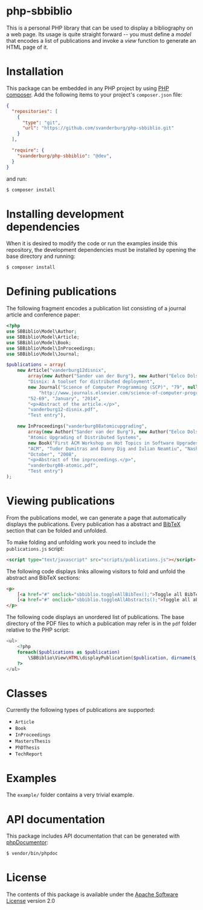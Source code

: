 php-sbbiblio
============
This is a personal PHP library that can be used to display a bibliography on a
web page. Its usage is quite straight forward -- you must define a *model* that
encodes a list of publications and invoke a *view* function to generate an HTML
page of it.

Installation
============
This package can be embedded in any PHP project by using
[PHP composer](https://getcomposer.org). Add the following items to your
project's `composer.json` file:

```json
{
  "repositories": [
    {
      "type": "git",
      "url": "https://github.com/svanderburg/php-sbbiblio.git"
    }
  ],

  "require": {
    "svanderburg/php-sbbiblio": "@dev",
  }
}
```

and run:

```bash
$ composer install
```

Installing development dependencies
===================================
When it is desired to modify the code or run the examples inside this
repository, the development dependencies must be installed by opening
the base directory and running:

```bash
$ composer install
```


Defining publications
=====================
The following fragment encodes a publication list consisting of a journal article
and conference paper:

```php
<?php
use SBBiblio\Model\Author;
use SBBiblio\Model\Article;
use SBBiblio\Model\Book;
use SBBiblio\Model\InProceedings;
use SBBiblio\Model\Journal;

$publications = array(
    new Article("vanderburg12disnix",
        array(new Author("Sander van der Burg"), new Author("Eelco Dolstra")),
        "Disnix: A toolset for distributed deployment",
        new Journal("Science of Computer Programming (SCP)", "79", null,
            "http://www.journals.elsevier.com/science-of-computer-programming", "Elsevier"),
        "52-69", "January", "2014",
        "<p>Abstract of the article.</p>",
        "vanderburg12-disnix.pdf",
        "Test entry"),

    new InProceedings("vanderburg08atomicupgrading",
        array(new Author("Sander van der Burg"), new Author("Eelco Dolstra"), new Author("Merijn de Jonge")),
        "Atomic Upgrading of Distributed Systems",
        new Book("First ACM Workshop on Hot Topics in Software Upgrades (HotSWUp)", "http://www.hotswup.org/2008",
        "ACM", "Tudor Dumitras and Danny Dig and Iulian Neamtiu", "Nashville, Tennessee, USA"),
        "October", "2008",
        "<p>Abstract of the inproceedings.</p>",
        "vanderburg08-atomic.pdf",
        "Test entry")
);
```

Viewing publications
====================
From the publications model, we can generate a page that automatically displays
the publications. Every publication has a abstract and [BibTeX](http://www.bibtex.org)
section that can be folded and unfolded.

To make folding and unfolding work you need to include the `publications.js`
script:

```html
<script type="text/javascript" src="scripts/publications.js"></script>
```

The following code displays links allowing visitors to fold and unfold the
abstract and BibTeX sections:

```html
<p>
    [<a href="#" onclick="sbbiblio.toggleAllBibTex();">Toggle all BibTex references</a>]
    [<a href="#" onclick="sbbiblio.toggleAllAbstracts();">Toggle all abstracts</a>]
</p>
```

The following code displays an unordered list of publications. The base directory
of the PDF files to which a publication may refer is in the `pdf` folder relative
to the PHP script:

```php
<ul>
    <?php
    foreach($publications as $publication)
        \SBBiblio\View\HTML\displayPublication($publication, dirname($_SERVER["PHP_SELF"])."/pdf");
    ?>
</ul>
```

Classes
=======
Currently the following types of publications are supported:

* `Article`
* `Book`
* `InProceedings`
* `MastersThesis`
* `PhDThesis`
* `TechReport`

Examples
========
The `example/` folder contains a very trivial example.

API documentation
=================
This package includes API documentation that can be generated with
[phpDocumentor](https://www.phpdoc.org):

```bash
$ vendor/bin/phpdoc
```

License
=======
The contents of this package is available under the [Apache Software License](http://www.apache.org/licenses/LICENSE-2.0.html)
version 2.0
